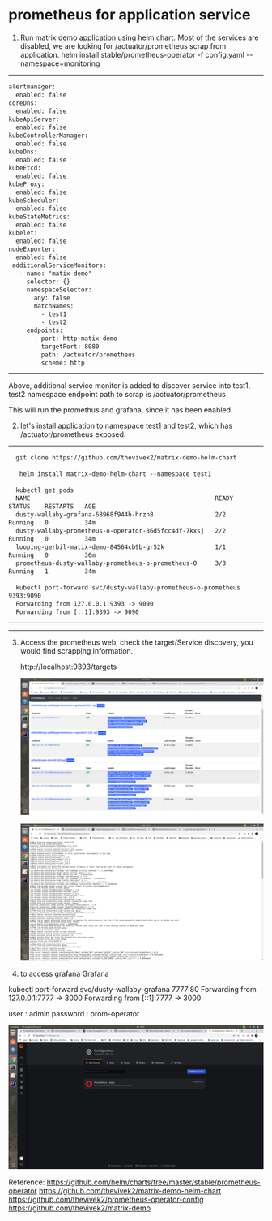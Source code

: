 # prometheus for application service

1. Run matrix demo application using helm chart. Most of the services are disabled, we are looking for /actuator/prometheus scrap from application. 
   helm install stable/prometheus-operator -f config.yaml --namespace=monitoring
  
  ---
    alertmanager:
      enabled: false
    coreDns:
      enabled: false
    kubeApiServer:
      enabled: false
    kubeControllerManager:
      enabled: false
    kubeDns:
      enabled: false
    kubeEtcd:
      enabled: false
    kubeProxy:
      enabled: false
    kubeScheduler:
      enabled: false
    kubeStateMetrics:
      enabled: false
    kubelet:
      enabled: false
    nodeExporter:
      enabled: false
     additionalServiceMonitors:
       - name: "matix-demo"
         selector: {}
         namespaceSelector:
           any: false
           matchNames:
             - test1
             - test2
         endpoints:
           - port: http-matix-demo
             targetPort: 8080
             path: /actuator/prometheus
             scheme: http
  ---
   
   Above, additional service monitor is added to discover service into test1, test2 namespace 
   endpoint path to scrap is /actuator/prometheus
    
   This will run the promethus and grafana, since it has been enabled.
    
2. let's install application to namespace test1 and test2, which has /actuator/prometheus exposed. 
 
  ---
      git clone https://github.com/thevivek2/matrix-demo-helm-chart 
       
       helm install matrix-demo-helm-chart --namespace test1
      
      kubectl get pods
      NAME                                                   READY   STATUS    RESTARTS   AGE
      dusty-wallaby-grafana-68968f944b-hrzh8                 2/2     Running   0          34m
      dusty-wallaby-prometheus-o-operator-86d5fcc4df-7kxsj   2/2     Running   0          34m
      looping-gerbil-matix-demo-84564cb9b-gr52k              1/1     Running   0          36m
      prometheus-dusty-wallaby-prometheus-o-prometheus-0     3/3     Running   1          34m
     
      kubectl port-forward svc/dusty-wallaby-prometheus-o-prometheus 9393:9090
      Forwarding from 127.0.0.1:9393 -> 9090
      Forwarding from [::1]:9393 -> 9090
   ---
 ---
 
 
3. Access the prometheus web, check the target/Service discovery, you would find scrapping information.

   http://localhost:9393/targets

   ![Target](images/target.png)
   
   ![Scrap Information](images/log.png)
   
4. to access grafana Grafana
 
  kubectl port-forward svc/dusty-wallaby-grafana 7777:80
  Forwarding from 127.0.0.1:7777 -> 3000
  Forwarding from [::1]:7777 -> 3000

  user : admin
  password : prom-operator
  
  
   ![Default Prometheus datasource](images/datasource.png)
  
  
Reference:
https://github.com/helm/charts/tree/master/stable/prometheus-operator
https://github.com/thevivek2/matrix-demo-helm-chart
https://github.com/thevivek2/prometheus-operator-config
https://github.com/thevivek2/matrix-demo
